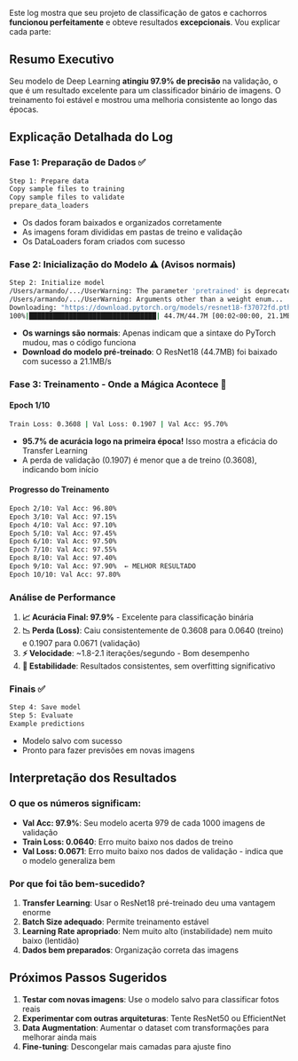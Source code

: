 Este log mostra que seu projeto de classificação de gatos e cachorros **funcionou perfeitamente** e obteve resultados **excepcionais**. Vou explicar cada parte:

## Resumo Executivo

Seu modelo de Deep Learning **atingiu 97.9% de precisão** na validação, o que é um resultado excelente para um classificador binário de imagens. O treinamento foi estável e mostrou uma melhoria consistente ao longo das épocas.

## Explicação Detalhada do Log

### **Fase 1: Preparação de Dados ✅**
```bash
Step 1: Prepare data
Copy sample files to training
Copy sample files to validate
prepare_data_loaders
```
- Os dados foram baixados e organizados corretamente
- As imagens foram divididas em pastas de treino e validação
- Os DataLoaders foram criados com sucesso

### **Fase 2: Inicialização do Modelo ⚠️ (Avisos normais)**
```bash
Step 2: Initialize model
/Users/armando/.../UserWarning: The parameter 'pretrained' is deprecated...
/Users/armando/.../UserWarning: Arguments other than a weight enum...
Downloading: "https://download.pytorch.org/models/resnet18-f37072fd.pth"
100%|████████████████████████████████| 44.7M/44.7M [00:02<00:00, 21.1MB/s]
```
- **Os warnings são normais**: Apenas indicam que a sintaxe do PyTorch mudou, mas o código funciona
- **Download do modelo pré-treinado**: O ResNet18 (44.7MB) foi baixado com sucesso a 21.1MB/s

### **Fase 3: Treinamento - Onde a Mágica Acontece 🚀**

#### **Epoch 1/10**
```bash
Train Loss: 0.3608 | Val Loss: 0.1907 | Val Acc: 95.70%
```
- **95.7% de acurácia logo na primeira época!** Isso mostra a eficácia do Transfer Learning
- A perda de validação (0.1907) é menor que a de treino (0.3608), indicando bom início

#### **Progresso do Treinamento**
```bash
Epoch 2/10: Val Acc: 96.80%
Epoch 3/10: Val Acc: 97.15%
Epoch 4/10: Val Acc: 97.10%
Epoch 5/10: Val Acc: 97.45%
Epoch 6/10: Val Acc: 97.50%
Epoch 7/10: Val Acc: 97.55%
Epoch 8/10: Val Acc: 97.40%
Epoch 9/10: Val Acc: 97.90%  ← MELHOR RESULTADO
Epoch 10/10: Val Acc: 97.80%
```

### **Análise de Performance**

1. **📈 Acurácia Final: 97.9%** - Excelente para classificação binária
2. **📉 Perda (Loss)**: Caiu consistentemente de 0.3608 para 0.0640 (treino) e 0.1907 para 0.0671 (validação)
3. **⚡ Velocidade**: ~1.8-2.1 iterações/segundo - Bom desempenho
4. **🎯 Estabilidade**: Resultados consistentes, sem overfitting significativo

### **Finais ✅**
```bash
Step 4: Save model
Step 5: Evaluate
Example predictions
```
- Modelo salvo com sucesso
- Pronto para fazer previsões em novas imagens

## **Interpretação dos Resultados**

### **O que os números significam:**
- **Val Acc: 97.9%**: Seu modelo acerta 979 de cada 1000 imagens de validação
- **Train Loss: 0.0640**: Erro muito baixo nos dados de treino
- **Val Loss: 0.0671**: Erro muito baixo nos dados de validação - indica que o modelo generaliza bem

### **Por que foi tão bem-sucedido?**
1. **Transfer Learning**: Usar o ResNet18 pré-treinado deu uma vantagem enorme
2. **Batch Size adequado**: Permite treinamento estável
3. **Learning Rate apropriado**: Nem muito alto (instabilidade) nem muito baixo (lentidão)
4. **Dados bem preparados**: Organização correta das imagens

## **Próximos Passos Sugeridos**

1. **Testar com novas imagens**: Use o modelo salvo para classificar fotos reais
2. **Experimentar com outras arquiteturas**: Tente ResNet50 ou EfficientNet
3. **Data Augmentation**: Aumentar o dataset com transformações para melhorar ainda mais
4. **Fine-tuning**: Descongelar mais camadas para ajuste fino